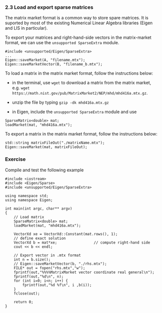 ### 2.3 Load and export sparse matrices

The matrix market format is a common way to store spare matrices. It is suported by most of the existing Numerical Linear Algebra libraries (Eigen and LIS in particular). 

To export your matrices and right-hand-side vectors in the matrix-market format, we can use the `unsupported SparseExtra` module.

```
#include <unsupported/Eigen/SparseExtra>
...
Eigen::saveMarket(A, "filename.mtx");
Eigen::saveMarketVector(B, "filename_b.mtx");
```

To load a matrix in the matrix market format, follow the instructions below:

- in the terminal, use `wget` to download a matrix from the matrix market, e.g. `wget https://math.nist.gov/pub/MatrixMarket2/NEP/mhd/mhd416a.mtx.gz`.

- unzip the file by typing `gzip -dk mhd416a.mtx.gz`

- in Eigen, include the `unsupported SparseExtra` module and use 

```
SparseMatrix<double> mat;
loadMarket(mat, "mhd416a.mtx");
```

To export a matrix in the matrix market format, follow the instructions below:

```
std::string matrixFileOut("./matrixName.mtx");
Eigen::saveMarket(mat, matrixFileOut);
```

### Exercise

Compile and test the following example 

```
#include <iostream>
#include <Eigen/Sparse>
#include <unsupported/Eigen/SparseExtra>

using namespace std;
using namespace Eigen;

int main(int argc, char** argv)
{
    // Load matrix
    SparseMatrix<double> mat;
    loadMarket(mat, "mhd416a.mtx");

    VectorXd xe = VectorXd::Constant(mat.rows(), 1);      
    // define exact solution
    VectorXd b = mat*xe;                 // compute right-hand side
    cout << b << endl;
    
    // Export vector in .mtx format
    int n = b.size();
    // Eigen::saveMarketVector(b, "./rhs.mtx");
    FILE* out = fopen("rhs.mtx","w");
    fprintf(out,"%%%%MatrixMarket vector coordinate real general\n");
    fprintf(out,"%d\n", n);
    for (int i=0; i<n; i++) {
        fprintf(out,"%d %f\n", i ,b(i));
    }
    fclose(out);

    return 0;    
}
```